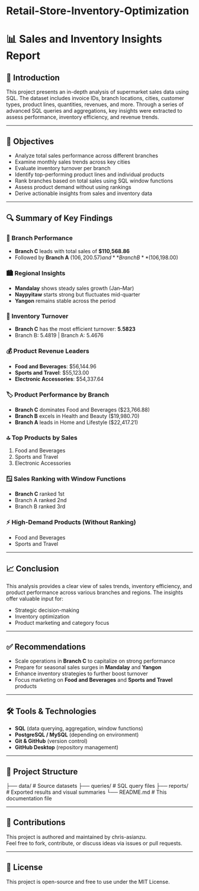 # Retail-Store-Inventory-Optimization

# 📊 Sales and Inventory Insights Report

## 🧾 Introduction
This project presents an in-depth analysis of supermarket sales data using SQL. The dataset includes invoice IDs, branch locations, cities, customer types, product lines, quantities, revenues, and more. Through a series of advanced SQL queries and aggregations, key insights were extracted to assess performance, inventory efficiency, and revenue trends.

---

## 🎯 Objectives
- Analyze total sales performance across different branches
- Examine monthly sales trends across key cities
- Evaluate inventory turnover per branch
- Identify top-performing product lines and individual products
- Rank branches based on total sales using SQL window functions
- Assess product demand without using rankings
- Derive actionable insights from sales and inventory data

---

## 🔍 Summary of Key Findings

### 🏪 Branch Performance
- **Branch C** leads with total sales of **$110,568.86**
- Followed by **Branch A** ($106,200.57) and **Branch B** ($106,198.00)

### 🏙️ Regional Insights
- **Mandalay** shows steady sales growth (Jan–Mar)
- **Naypyitaw** starts strong but fluctuates mid-quarter
- **Yangon** remains stable across the period

### 🔁 Inventory Turnover
- **Branch C** has the most efficient turnover: **5.5823**
- Branch B: 5.4819 | Branch A: 5.4676

### 💰 Product Revenue Leaders
- **Food and Beverages**: $56,144.96  
- **Sports and Travel**: $55,123.00  
- **Electronic Accessories**: $54,337.64

### 🏷️ Product Performance by Branch
- **Branch C** dominates Food and Beverages ($23,766.88)
- **Branch B** excels in Health and Beauty ($19,980.70)
- **Branch A** leads in Home and Lifestyle ($22,417.21)

### 🔝 Top Products by Sales
1. Food and Beverages
2. Sports and Travel
3. Electronic Accessories

### 🪟 Sales Ranking with Window Functions
- **Branch C** ranked 1st
- Branch A ranked 2nd
- Branch B ranked 3rd

### ⚡ High-Demand Products (Without Ranking)
- Food and Beverages
- Sports and Travel

---

## 📈 Conclusion
This analysis provides a clear view of sales trends, inventory efficiency, and product performance across various branches and regions. The insights offer valuable input for:
- Strategic decision-making
- Inventory optimization
- Product marketing and category focus

---

## ✅ Recommendations
- Scale operations in **Branch C** to capitalize on strong performance
- Prepare for seasonal sales surges in **Mandalay** and **Yangon**
- Enhance inventory strategies to further boost turnover
- Focus marketing on **Food and Beverages** and **Sports and Travel** products

---

## 🛠️ Tools & Technologies
- **SQL** (data querying, aggregation, window functions)
- **PostgreSQL / MySQL** (depending on environment)
- **Git & GitHub** (version control)
- **GitHub Desktop** (repository management)

---

## 📁 Project Structure
├── data/ # Source datasets
├── queries/ # SQL query files
├── reports/ # Exported results and visual summaries
└── README.md # This documentation file


---

## 🤝 Contributions
This project is authored and maintained by chris-asianzu.  
Feel free to fork, contribute, or discuss ideas via issues or pull requests.

---

## 📌 License
This project is open-source and free to use under the MIT License.
